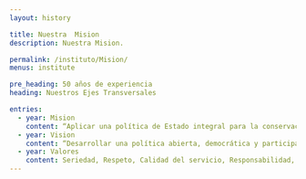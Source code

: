 ```yaml
---
layout: history

title: Nuestra  Mision
description: Nuestra Mision.

permalink: /instituto/Mision/
menus: institute

pre_heading: 50 años de experiencia
heading: Nuestros Ejes Transversales

entries:
  - year: Mision
    content: “Aplicar una política de Estado integral para la conservación, protección y regulación de la gestión de los recursos naturales y el medio ambiente para alcanzar el desarrollo sostenible de República Dominicana”.
  - year: Vision
    content: “Desarrollar una política abierta, democrática y participativa, basada en la cooperación y en las alianzas estratégicas entre el Estado, las comunidades y el sector empresarial, a fin de comprometer a todos los actores públicos y privados que intervienen en la gestión del medio ambiente y los recursos naturales, con un modelo de desarrollo sostenible que garantice una calidad de vida adecuada para las generaciones presentes y futuras”.
  - year: Valores
    content: Seriedad, Respeto, Calidad del servicio, Responsabilidad, Solidaridad, Superación y esfuerzo, Transparencia, Equidad.    
---
```

